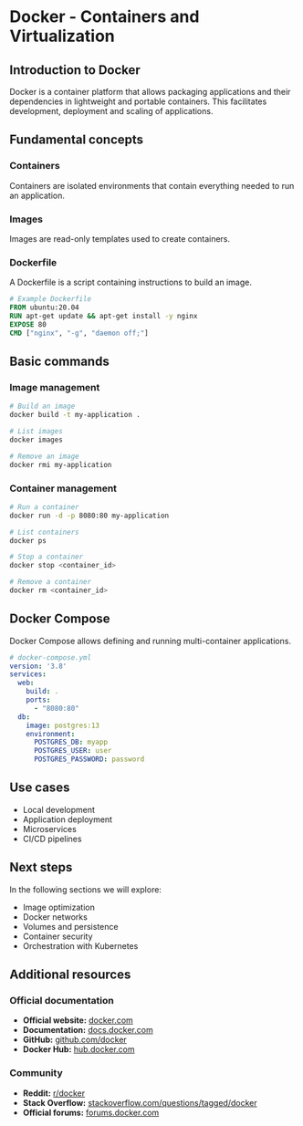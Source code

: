 # Docker - Containers and Virtualization

## Introduction to Docker

Docker is a container platform that allows packaging applications and their dependencies in lightweight and portable containers. This facilitates development, deployment and scaling of applications.

## Fundamental concepts

### Containers
Containers are isolated environments that contain everything needed to run an application.

### Images
Images are read-only templates used to create containers.

### Dockerfile
A Dockerfile is a script containing instructions to build an image.

```dockerfile
# Example Dockerfile
FROM ubuntu:20.04
RUN apt-get update && apt-get install -y nginx
EXPOSE 80
CMD ["nginx", "-g", "daemon off;"]
```

## Basic commands

### Image management
```bash
# Build an image
docker build -t my-application .

# List images
docker images

# Remove an image
docker rmi my-application
```

### Container management
```bash
# Run a container
docker run -d -p 8080:80 my-application

# List containers
docker ps

# Stop a container
docker stop <container_id>

# Remove a container
docker rm <container_id>
```

## Docker Compose

Docker Compose allows defining and running multi-container applications.

```yaml
# docker-compose.yml
version: '3.8'
services:
  web:
    build: .
    ports:
      - "8080:80"
  db:
    image: postgres:13
    environment:
      POSTGRES_DB: myapp
      POSTGRES_USER: user
      POSTGRES_PASSWORD: password
```

## Use cases

- Local development
- Application deployment
- Microservices
- CI/CD pipelines

## Next steps

In the following sections we will explore:
- Image optimization
- Docker networks
- Volumes and persistence
- Container security
- Orchestration with Kubernetes

## Additional resources

### Official documentation
- **Official website:** [docker.com](https://www.docker.com/)
- **Documentation:** [docs.docker.com](https://docs.docker.com/)
- **GitHub:** [github.com/docker](https://github.com/docker)
- **Docker Hub:** [hub.docker.com](https://hub.docker.com/)

### Community
- **Reddit:** [r/docker](https://www.reddit.com/r/docker/)
- **Stack Overflow:** [stackoverflow.com/questions/tagged/docker](https://stackoverflow.com/questions/tagged/docker)
- **Official forums:** [forums.docker.com](https://forums.docker.com/)

